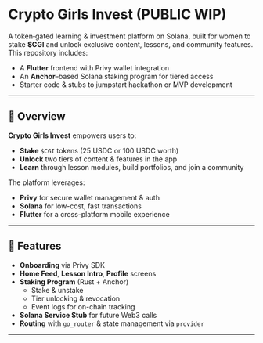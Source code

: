 # Crypto Girls Invest (PUBLIC WIP)

A token‐gated learning & investment platform on Solana, built for women to stake **$CGI** and unlock exclusive content, lessons, and community features. This repository includes:

- A **Flutter** frontend with Privy wallet integration  
- An **Anchor**–based Solana staking program for tiered access  
- Starter code & stubs to jumpstart hackathon or MVP development  

---

## 📖 Overview

**Crypto Girls Invest** empowers users to:
- **Stake** `$CGI` tokens (25 USDC or 100 USDC worth)  
- **Unlock** two tiers of content & features in the app  
- **Learn** through lesson modules, build portfolios, and join a community  

The platform leverages:
- **Privy** for secure wallet management & auth  
- **Solana** for low-cost, fast transactions  
- **Flutter** for a cross-platform mobile experience  

---

## 🚀 Features

- **Onboarding** via Privy SDK  
- **Home Feed**, **Lesson Intro**, **Profile** screens  
- **Staking Program** (Rust + Anchor)  
  - Stake & unstake  
  - Tier unlocking & revocation  
  - Event logs for on-chain tracking  
- **Solana Service Stub** for future Web3 calls  
- **Routing** with `go_router` & state management via `provider`

---


